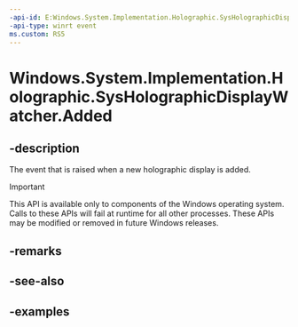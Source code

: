 ```yaml
---
-api-id: E:Windows.System.Implementation.Holographic.SysHolographicDisplayWatcher.Added
-api-type: winrt event
ms.custom: RS5
---
```


<!-- Event syntax.
public event TypedEventHandler Added<SysHolographicDisplayWatcher, SysHolographicDisplay>
-->

# Windows.System.Implementation.Holographic.SysHolographicDisplayWatcher.Added

## -description
The event that is raised when a new holographic display is added.

> [!IMPORTANT]
> This API is available only to components of the Windows operating system.  Calls to these APIs will fail at runtime for all other processes.  These APIs may be modified or removed in future Windows releases.

## -remarks

## -see-also

## -examples

